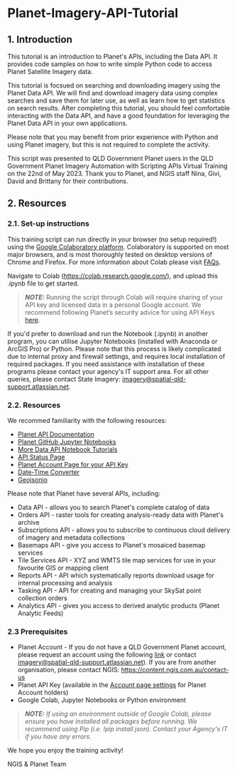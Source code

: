 # Planet-Imagery-API-Tutorial
## 1. Introduction

This tutorial is an introduction to Planet's APIs, including the Data API. It provides code samples on how to write simple Python code to access Planet Satellite Imagery data.

This tutorial is focsued on searching and downloading imagery using the Planet Data API. We will find and download imagery data using complex searches and save them for later use, as well as learn how to get statistics on search results. After completing this tutorial, you should feel comfortable interacting with the Data API, and have a good foundation for leveraging the Planet Data API in your own applications.

Please note that you may benefit from prior experience with Python and using Planet imagery, but this is not required to complete the activity. 

This script was presented to QLD Government Planet users in the QLD Government Planet Imagery Automation with Scripting APIs Virtual Training on the 22nd of May 2023. Thank you to Planet, and NGIS staff Nina, Givi, David and Brittany for their contributions.

## 2. Resources

### 2.1. Set-up instructions

This training script can run directly in your browser (no setup required!) using the [Google Colaboratory platform](https://colab.research.google.com/). Colaboratory is supported on most major browsers, and is most thoroughly tested on desktop versions of Chrome and Firefox. For more information about Colab please visit [FAQs](https://research.google.com/colaboratory/faq.html). 

Navigate to Colab (https://colab.research.google.com/), and upload this .ipynb file to get started.

> **_NOTE:_**  Running the script through Colab will require sharing of your API key and licensed data in a personal Google account. We recommend following Planet’s security advice for using API Keys [here](https://developers.planet.com/docs/basemaps/tile-services/#api-key-security-risk).

If you'd prefer to download and run the Notebook (.ipynb) in another program, you can utilise Jupyter Notebooks (installed with Anaconda or ArcGIS Pro) or Python. Please note that this process is likely complicated due to internal proxy and firewall settings, and requires local installation of required packages. If you need assistance with installation of these programs please contact your agency's IT support area. For all other queries, please contact State Imagery: imagery@spatial-qld-support.atlassian.net.   


### 2.2. Resources

We recommed familiarity with the following resources:

*   [Planet API Documentation](https://developers.planet.com/docs/apis/)
*   [Planet GitHub Jupyter Notebooks](https://github.com/planetlabs/notebooks/tree/master/jupyter-notebooks)
*   [More Data API Notebook Tutorials](https://github.com/planetlabs/notebooks/tree/master/jupyter-notebooks/data-api-tutorials)
*   [API Status Page](https://status.planet.com/)
*   [Planet Account Page for your API Key](https://www.planet.com/account)
*   [Date-Time Converter](https://it-tools.tech/date-converter)
*   [Geojsonio](https://geojson.io)

Please note that Planet have several APIs, including:
*   Data API - allows you to search Planet's complete catalog of data
*   Orders API - raster tools for creating analysis-ready data with Planet's archive
*   Subscriptions API - allows you to subscribe to continuous cloud delivery of imagery and metadata collections
*   Basemaps API - give you access to Planet's mosaiced basemap services
*   Tile Services API - XYZ and WMTS tile map services for use in your favourite GIS or mapping client
*   Reports API - API which systematically reports download usage for internal processing and analysis
*   Tasking API - API for creating and managing your SkySat point collection orders
*   Analytics API - gives you access to derived analytic products (Planet Analytic Feeds)

### 2.3 Prerequisites

*   Planet Account - If you do not have a QLD Government Planet account, please request an account using the following [link](https://spatial-qld-support.atlassian.net/servicedesk/customer/portals?q=QSat+access+request) or contact imagery@spatial-qld-support.atlassian.net). If you are from another organisation, please contact NGIS: https://content.ngis.com.au/contact-us
*   Planet API Key (available in the [Account page settings](https://www.planet.com/account) for Planet Account holders)
*   Google Colab, Jupyter Notebooks or Python environment

> **_NOTE:_**  *If using an environment outside of Google Colab, please ensure you have installed all packages before running. We recommend using Pip (i.e. !pip install json). Contact your Agency's IT if you have any errors.*

We hope you enjoy the training activity!

NGIS & Planet Team
